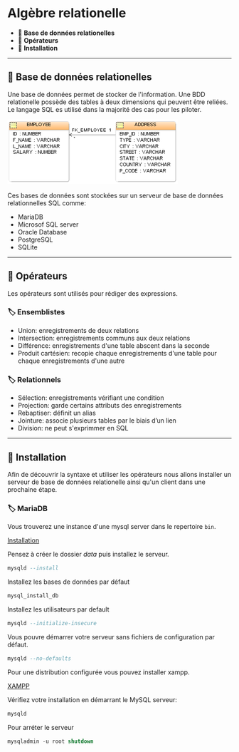 # Algèbre relationelle

*  🔖 **Base de données relationelles**
*  🔖 **Opérateurs**
*  🔖 **Installation**

___

## 📑 Base de données relationelles

Une base de données permet de stocker de l'information. Une BDD relationelle possède des tables à deux dimensions qui peuvent être reliées. Le langage SQL es utilisé dans la majorité des cas pour les piloter.

![image](https://raw.githubusercontent.com/seeren-training/SQL/master/wiki/resources/01/tables.png)

Ces bases de données sont stockées sur un serveur de base de données relationnelles SQL comme:
* MariaDB
* Microsof SQL server
* Oracle Database
* PostgreSQL
* SQLite

___

## 📑 Opérateurs

Les opérateurs sont utilisés pour rédiger des expressions.

### 🏷️ **Ensemblistes**

* Union: enregistrements de deux relations
* Intersection: enregistrements communs aux deux relations
* Différence: enregistrements d'une table abscent dans la seconde
* Produit cartésien: recopie chaque enregistrements d'une table pour chaque enregistrements d'une autre

### 🏷️ **Relationnels**

* Sélection:  enregistrements vérifiant une condition
* Projection: garde certains attributs des enregistrements
* Rebaptiser: définit un alias
* Jointure: associe plusieurs tables par le biais d’un lien
* Division: ne peut s'exprimmer en SQL

___

## 📑 Installation

Afin de découvrir la syntaxe et utiliser les opérateurs nous allons installer un serveur de base de données relationelle ainsi qu'un client dans une prochaine étape.

### 🏷️ **MariaDB**

Vous trouverez une instance d'une mysql server dans le repertoire `bin`.

[Installation](https://downloads.mariadb.org/)

Pensez à créer le dossier *data* puis installez le serveur.

```sql
mysqld --install
```
Installez les bases de données par défaut

```sql
mysql_install_db
```

Installez les utilisateurs par default

```sql
mysqld --initialize-insecure
```

Vous pouvre démarrer votre serveur sans fichiers de configuration par défaut.

```sql
mysqld --no-defaults
```

Pour une distribution configurée vous pouvez installer xampp.

[XAMPP](https://www.apachefriends.org/fr/index.html)

Vérifiez votre installation en démarrant le MySQL serveur:

```sql
mysqld
```

Pour arréter le serveur

```sql
mysqladmin -u root shutdown
```
